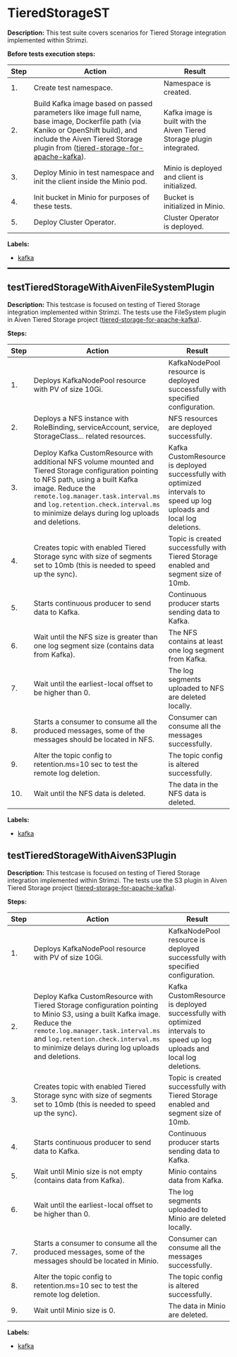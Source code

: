 # TieredStorageST

**Description:** This test suite covers scenarios for Tiered Storage integration implemented within Strimzi.

**Before tests execution steps:**

| Step | Action | Result |
| - | - | - |
| 1. | Create test namespace. | Namespace is created. |
| 2. | Build Kafka image based on passed parameters like image full name, base image, Dockerfile path (via Kaniko or OpenShift build), and include the Aiven Tiered Storage plugin from (<a href="https://github.com/Aiven-Open/tiered-storage-for-apache-kafka/tree/main">tiered-storage-for-apache-kafka</a>). | Kafka image is built with the Aiven Tiered Storage plugin integrated. |
| 3. | Deploy Minio in test namespace and init the client inside the Minio pod. | Minio is deployed and client is initialized. |
| 4. | Init bucket in Minio for purposes of these tests. | Bucket is initialized in Minio. |
| 5. | Deploy Cluster Operator. | Cluster Operator is deployed. |

**Labels:**

* [kafka](labels/kafka.md)

<hr style="border:1px solid">

## testTieredStorageWithAivenFileSystemPlugin

**Description:** This testcase is focused on testing of Tiered Storage integration implemented within Strimzi. The tests use the FileSystem plugin in Aiven Tiered Storage project (<a href="https://github.com/Aiven-Open/tiered-storage-for-apache-kafka/tree/main">tiered-storage-for-apache-kafka</a>).

**Steps:**

| Step | Action | Result |
| - | - | - |
| 1. | Deploys KafkaNodePool resource with PV of size 10Gi. | KafkaNodePool resource is deployed successfully with specified configuration. |
| 2. | Deploys a NFS instance with RoleBinding, serviceAccount, service, StorageClass... related resources. | NFS resources are deployed successfully. |
| 3. | Deploy Kafka CustomResource with additional NFS volume mounted and Tiered Storage configuration pointing to NFS path, using a built Kafka image. Reduce the `remote.log.manager.task.interval.ms` and `log.retention.check.interval.ms` to minimize delays during log uploads and deletions. | Kafka CustomResource is deployed successfully with optimized intervals to speed up log uploads and local log deletions. |
| 4. | Creates topic with enabled Tiered Storage sync with size of segments set to 10mb (this is needed to speed up the sync). | Topic is created successfully with Tiered Storage enabled and segment size of 10mb. |
| 5. | Starts continuous producer to send data to Kafka. | Continuous producer starts sending data to Kafka. |
| 6. | Wait until the NFS size is greater than one log segment size (contains data from Kafka). | The NFS contains at least one log segment from Kafka. |
| 7. | Wait until the earliest-local offset to be higher than 0. | The log segments uploaded to NFS are deleted locally. |
| 8. | Starts a consumer to consume all the produced messages, some of the messages should be located in NFS. | Consumer can consume all the messages successfully. |
| 9. | Alter the topic config to retention.ms=10 sec to test the remote log deletion. | The topic config is altered successfully. |
| 10. | Wait until the NFS data is deleted. | The data in the NFS data is deleted. |

**Labels:**

* [kafka](labels/kafka.md)


## testTieredStorageWithAivenS3Plugin

**Description:** This testcase is focused on testing of Tiered Storage integration implemented within Strimzi. The tests use the S3 plugin in Aiven Tiered Storage project (<a href="https://github.com/Aiven-Open/tiered-storage-for-apache-kafka/tree/main">tiered-storage-for-apache-kafka</a>).

**Steps:**

| Step | Action | Result |
| - | - | - |
| 1. | Deploys KafkaNodePool resource with PV of size 10Gi. | KafkaNodePool resource is deployed successfully with specified configuration. |
| 2. | Deploy Kafka CustomResource with Tiered Storage configuration pointing to Minio S3, using a built Kafka image. Reduce the `remote.log.manager.task.interval.ms` and `log.retention.check.interval.ms` to minimize delays during log uploads and deletions. | Kafka CustomResource is deployed successfully with optimized intervals to speed up log uploads and local log deletions. |
| 3. | Creates topic with enabled Tiered Storage sync with size of segments set to 10mb (this is needed to speed up the sync). | Topic is created successfully with Tiered Storage enabled and segment size of 10mb. |
| 4. | Starts continuous producer to send data to Kafka. | Continuous producer starts sending data to Kafka. |
| 5. | Wait until Minio size is not empty (contains data from Kafka). | Minio contains data from Kafka. |
| 6. | Wait until the earliest-local offset to be higher than 0. | The log segments uploaded to Minio are deleted locally. |
| 7. | Starts a consumer to consume all the produced messages, some of the messages should be located in Minio. | Consumer can consume all the messages successfully. |
| 8. | Alter the topic config to retention.ms=10 sec to test the remote log deletion. | The topic config is altered successfully. |
| 9. | Wait until Minio size is 0. | The data in Minio are deleted. |

**Labels:**

* [kafka](labels/kafka.md)


